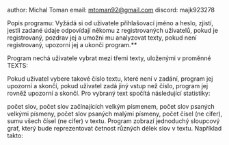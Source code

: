 author: Michal Toman
email: mtoman92@gmail.com
discord: majk923278

Popis programu:
Vyžádá si od uživatele přihlašovací jméno a heslo,
zjistí, jestli zadané údaje odpovídají někomu z registrovaných uživatelů,
pokud je registrovaný, pozdrav jej a umožni mu analyzovat texty,
pokud není registrovaný, upozorni jej a ukonči program.**

Program nechá uživatele vybrat mezi třemi texty, uloženými v proměnné TEXTS:

Pokud uživatel vybere takové číslo textu, které není v zadání, program jej upozorní a skončí,
pokud uživatel zadá jiný vstup než číslo, program jej rovněž upozorní a skončí.
Pro vybraný text spočítá následující statistiky:

počet slov,
počet slov začínajících velkým písmenem,
počet slov psaných velkými písmeny,
počet slov psaných malými písmeny,
počet čísel (ne cifer),
sumu všech čísel (ne cifer) v textu.
Program zobrazí jednoduchý sloupcový graf, který bude reprezentovat četnost různých délek slov v textu. Například takto:

